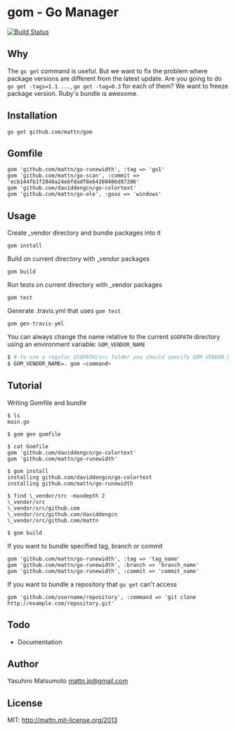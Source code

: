 gom - Go Manager
================

[![Build Status](https://travis-ci.org/mattn/gom.png?branch=master)](https://travis-ci.org/mattn/gom)

Why
---

The `go get` command is useful. But we want to fix the problem where package versions are different from the latest update.
Are you going to do `go get -tags=1.1 ...`, `go get -tag=0.3` for each of them? We want to freeze package version.
Ruby's bundle is awesome.

Installation
------------

    go get github.com/mattn/gom

Gomfile
-------

    gom 'github.com/mattn/go-runewidth', :tag => 'go1'
    gom 'github.com/mattn/go-scan', :commit => 'ecb144fb1f2848a24ebfdadf8e64380406d87206'
    gom 'github.com/daviddengcn/go-colortext'
    gom 'github.com/mattn/go-ole', :goos => 'windows'

Usage
-----

Create \_vendor directory and bundle packages into it

    gom install

Build on current directory with \_vendor packages

    gom build

Run tests on current directory with \_vendor packages

    gom test

Generate .travis.yml that uses `gom test`

    gom gen-travis-yml

You can always change the name relative to the current `$GOPATH` directory using an environment variable: `GOM_VENDOR_NAME`

```bash
$ # to use a regular $GOPATH/src folder you should specify GOM_VENDOR_NAME equal '.'
$ GOM_VENDOR_NAME=. gom <command>
```

Tutorial
--------

Writing Gomfile and bundle

    $ ls
    main.go

    $ gom gen gomfile

    $ cat Gomfile
    gom 'github.com/daviddengcn/go-colortext'
    gom 'github.com/mattn/go-runewidth'

    $ gom install
    installing github.com/daviddengcn/go-colortext
    installing github.com/mattn/go-runewidth

    $ find \_vendor/src -maxdepth 2
    \_vendor/src
    \_vendor/src/github.com
    \_vendor/src/github.com/daviddengcn
    \_vendor/src/github.com/mattn

    $ gom build

If you want to bundle specified tag, branch or commit

    gom 'github.com/mattn/go-runewidth', :tag => 'tag_name'
    gom 'github.com/mattn/go-runewidth', :branch => 'branch_name'
    gom 'github.com/mattn/go-runewidth', :commit => 'commit_name'
    
If you want to bundle a repository that `go get` can't access

    gom 'github.com/username/repository', :command => 'git clone http://example.com/repository.git'

Todo
----

* Documentation

Author
------

Yasuhiro Matsumoto mattn.jp@gmail.com

License
-------

MIT: http://mattn.mit-license.org/2013
